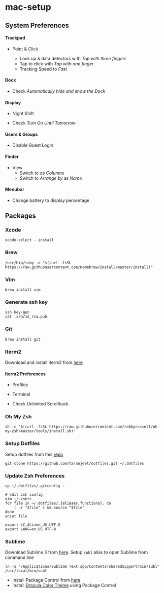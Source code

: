 # mac-setup

## System Preferences

#### Trackpad

* Point & Click

  * Look up & data detectors with *Tap with three fingers*
  * Tap to click with *Tap with one finger*
  * Tracking Speed to *Fast*

#### Dock

* Check *Automatically hide and show the Dock*

#### Display

* Night Shift

 * Check *Turn On Until Tomorrow*

#### Users & Groups

* Disable Guest Login

#### Finder

* View
  * Switch to *as Columns*
  * Switch to *Arrange by* as *Name*
  
#### Menubar

* Change battery to display percentage

## Packages

### Xcode

```
xcode-select --install
```

### Brew

```
/usr/bin/ruby -e "$(curl -fsSL https://raw.githubusercontent.com/Homebrew/install/master/install)"
```

### Vim

```
brew install vim
```

### Generate ssh key

```
ssh key-gen
cat .ssh/id_rsa.pub
```

### Git

```
brew install git
```

### Iterm2

Download and install iterm2 from [here](https://www.iterm2.com/downloads.html)

#### Iterm2 Preferences

* Profiles

 * Terminal
  * Check Unlimited Scrollback

### Oh My Zsh

```
sh -c "$(curl -fsSL https://raw.githubusercontent.com/robbyrussell/oh-my-zsh/master/tools/install.sh)"
```

### Setup Dotfiles

Setup dotfiles from this [repo](https://github.com/taranjeet/dotfiles)

```
git clone https://github.com/taranjeet/dotfiles.git ~/.dotfiles
```

### Update Zsh Preferences

```
cp ~/.dotfiles/.gitconfig ~

# edit zsh config
vim ~/.zshrc
for file in ~/.dotfiles/.{aliases,functions}; do
    [ -r "$file" ] && source "$file"
done
unset file

export LC_ALL=en_US.UTF-8
export LANG=en_US.UTF-8
```

### Sublime

Download Sublime 3 from [here](https://www.sublimetext.com/3). Setup `subl` alias to open Sublime from command line

```
ln -s "/Applications/Sublime Text.app/Contents/SharedSupport/bin/subl" /usr/local/bin/subl
```

* Install Package Control from [here](https://packagecontrol.io/installation)
* Install [Dracula Color Theme](https://draculatheme.com/sublime/) using Package Control

